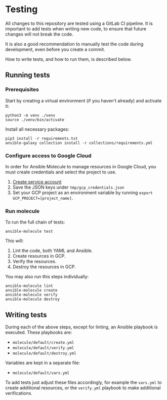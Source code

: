 # Testing

All changes to this repository are tested using a GitLab CI pipeline.
It is important to add tests when writing new code, to ensure that future changes will not break the code.

It is also a good recommendation to manually test the code during development,
even before you create a commit.

How to write tests, and how to run them, is described below.

## Running tests

### Prerequisites

Start by creating a virtual environment (if you haven't already) and activate it:

```shell
python3 -m venv ./venv
source ./venv/bin/activate
```

Install all necessary packages:

```shell
pip3 install -r requirements.txt
ansible-galaxy collection install -r collections/requirements.yml
```

### Configure access to Google Cloud

In order for Ansible Molecule to manage resources in Google Cloud, you must create credentials and select
the project to use.

1. [Create service account](https://developers.google.com/identity/protocols/oauth2/service-account#creatinganaccount)
2. Save the JSON keys under `tmp/gcp_credentials.json`
3. Set your GCP project as an environment variable by running `export GCP_PROJECT=[project_name]`.

### Run molecule

To run the full chain of tests:

```shell
ansible-molecule test
```

This will:

1. Lint the code, both YAML and Ansible.
1. Create resources in GCP.
1. Verify the resources.
1. Destroy the resources in GCP.

You may also run this steps individually:

```shell
ansible-molecule lint
ansible-molecule create
ansible-molecule verify
ansible-molecule destroy
```

## Writing tests

During each of the above steps, except for linting, an Ansible playbook is executed.
These playbooks are:

- `molecule/default/create.yml`
- `molecule/default/verify.yml`
- `molecule/default/destroy.yml`

Variables are kept in a separate file:

- `molecule/default/vars.yml`

To add tests just adjust these files accordingly, for example the `vars.yml` to create additional resources,
or the `verify.yml` playbook to make additional verifications.
